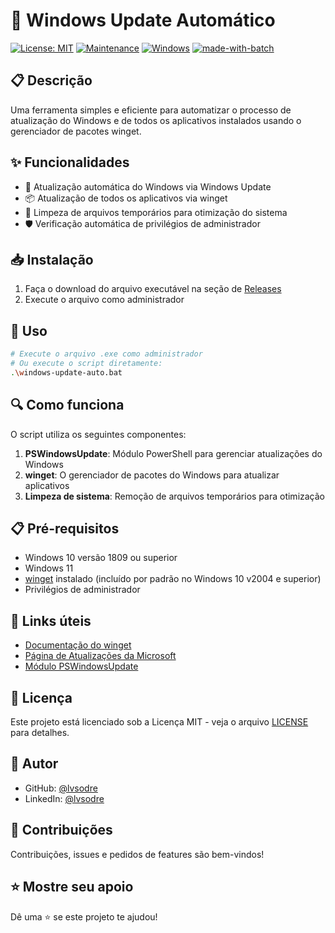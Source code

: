 # 🚀 Windows Update Automático

[![License: MIT](https://img.shields.io/badge/License-MIT-yellow.svg)](https://opensource.org/licenses/MIT)
[![Maintenance](https://img.shields.io/badge/Maintained%3F-yes-green.svg)](https://github.com/lvsodre/windows-update-auto/graphs/commit-activity)
[![Windows](https://img.shields.io/badge/Windows-0078D6?style=flat-square&logo=windows&logoColor=white)](https://www.microsoft.com/windows)
[![made-with-batch](https://img.shields.io/badge/Made%20with-Batch-1f425f.svg)](https://www.gnu.org/software/bash/)

## 📋 Descrição

Uma ferramenta simples e eficiente para automatizar o processo de atualização do Windows e de todos os aplicativos instalados usando o gerenciador de pacotes winget.

## ✨ Funcionalidades

- 🔄 Atualização automática do Windows via Windows Update
- 📦 Atualização de todos os aplicativos via winget
- 🧹 Limpeza de arquivos temporários para otimização do sistema
- 🛡️ Verificação automática de privilégios de administrador

## 📥 Instalação

1. Faça o download do arquivo executável na seção de [Releases](https://github.com/lvsodre/windows-update-auto/releases)
2. Execute o arquivo como administrador

## 🔧 Uso

```bash
# Execute o arquivo .exe como administrador
# Ou execute o script diretamente:
.\windows-update-auto.bat
```

## 🔍 Como funciona

O script utiliza os seguintes componentes:

1. **PSWindowsUpdate**: Módulo PowerShell para gerenciar atualizações do Windows
2. **winget**: O gerenciador de pacotes do Windows para atualizar aplicativos
3. **Limpeza de sistema**: Remoção de arquivos temporários para otimização

## 📋 Pré-requisitos

- Windows 10 versão 1809 ou superior
- Windows 11
- [winget](https://learn.microsoft.com/pt-br/windows/package-manager/winget/) instalado (incluído por padrão no Windows 10 v2004 e superior)
- Privilégios de administrador

## 🔗 Links úteis

- [Documentação do winget](https://learn.microsoft.com/pt-br/windows/package-manager/winget/)
- [Página de Atualizações da Microsoft](https://support.microsoft.com/pt-br/windows/atualiza%C3%A7%C3%B5es-do-windows-3c5ae7fc-9fb6-9af1-1984-b5e0412c556a)
- [Módulo PSWindowsUpdate](https://www.powershellgallery.com/packages/PSWindowsUpdate)

## 📜 Licença

Este projeto está licenciado sob a Licença MIT - veja o arquivo [LICENSE](LICENSE) para detalhes.

## 👤 Autor

- GitHub: [@lvsodre](https://github.com/lvsodre)
- LinkedIn: [@lvsodre](https://linkedin.com/in/lvsodre)

## 🤝 Contribuições

Contribuições, issues e pedidos de features são bem-vindos!

## ⭐ Mostre seu apoio

Dê uma ⭐️ se este projeto te ajudou!
